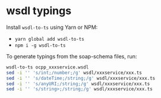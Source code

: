 # wsdl typings

Install `wsdl-to-ts` using Yarn or NPM:
- `yarn global add wsdl-to-ts`
- `npm i -g wsdl-to-ts`

To generate typings from the soap-schema files, run:

```bash
wsdl-to-ts ocpp_xxxservice.wsdl
sed -i '' 's/int;/number;/g' wsdl/xxxservice/xxx.ts
sed -i '' 's/dateTime;/string;/g' wsdl/xxxservice/xxx.ts
sed -i '' 's/anyURI;/string;/g' wsdl/xxxservice/xxx.ts
sed -i '' 's/string>;/string;/g' wsdl/xxxservice/xxx.ts
```
